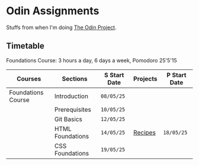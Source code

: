 # Odin Assignments

Stuffs from when I'm doing [The Odin Project](https://www.theodinproject.com).

## Timetable

Foundations Course: 3 hours a day, 6 days a week, Pomodoro 25'5'15

| Courses            | Sections         | S Start Date | Projects     | P Start Date |
|--------------------|------------------|--------------|--------------|--------------|
| Foundations Course | Introduction     |   `08/05/25` |              |              |
|                    | Prerequisites    |   `10/05/25` |              |              |
|                    | Git Basics       |   `12/05/25` |              |              |
|                    | HTML Foundations |   `14/05/25` | [Recipes](https://github.com/moktavizen/odin-recipes) | `18/05/25` |
|                    | CSS Foundations  |   `19/05/25` |              |              |
